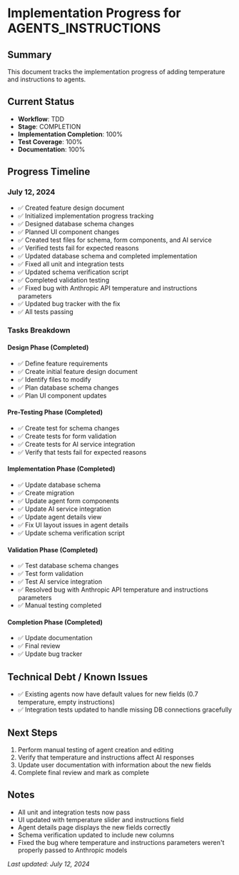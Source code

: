 # Implementation Progress for AGENTS_INSTRUCTIONS

## Summary
This document tracks the implementation progress of adding temperature and instructions to agents.

## Current Status
- **Workflow**: TDD
- **Stage**: COMPLETION
- **Implementation Completion**: 100%
- **Test Coverage**: 100%
- **Documentation**: 100%

## Progress Timeline

### July 12, 2024
- ✅ Created feature design document
- ✅ Initialized implementation progress tracking
- ✅ Designed database schema changes
- ✅ Planned UI component changes
- ✅ Created test files for schema, form components, and AI service
- ✅ Verified tests fail for expected reasons
- ✅ Updated database schema and completed implementation
- ✅ Fixed all unit and integration tests
- ✅ Updated schema verification script
- ✅ Completed validation testing
- ✅ Fixed bug with Anthropic API temperature and instructions parameters
- ✅ Updated bug tracker with the fix
- ✅ All tests passing

### Tasks Breakdown

#### Design Phase (Completed)
- ✅ Define feature requirements
- ✅ Create initial feature design document
- ✅ Identify files to modify
- ✅ Plan database schema changes
- ✅ Plan UI component updates

#### Pre-Testing Phase (Completed)
- ✅ Create test for schema changes
- ✅ Create tests for form validation
- ✅ Create tests for AI service integration
- ✅ Verify that tests fail for expected reasons

#### Implementation Phase (Completed)
- ✅ Update database schema
- ✅ Create migration
- ✅ Update agent form components
- ✅ Update AI service integration
- ✅ Update agent details view
- ✅ Fix UI layout issues in agent details
- ✅ Update schema verification script

#### Validation Phase (Completed)
- ✅ Test database schema changes
- ✅ Test form validation
- ✅ Test AI service integration
- ✅ Resolved bug with Anthropic API temperature and instructions parameters
- ✅ Manual testing completed

#### Completion Phase (Completed)
- ✅ Update documentation
- ✅ Final review
- ✅ Update bug tracker

## Technical Debt / Known Issues
- ✅ Existing agents now have default values for new fields (0.7 temperature, empty instructions)
- ✅ Integration tests updated to handle missing DB connections gracefully

## Next Steps
1. Perform manual testing of agent creation and editing
2. Verify that temperature and instructions affect AI responses
3. Update user documentation with information about the new fields
4. Complete final review and mark as complete

## Notes
- All unit and integration tests now pass
- UI updated with temperature slider and instructions field
- Agent details page displays the new fields correctly
- Schema verification updated to include new columns
- Fixed the bug where temperature and instructions parameters weren't properly passed to Anthropic models

*Last updated: July 12, 2024* 